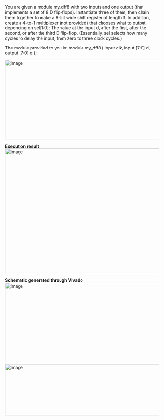 You are given a module my_dff8 with two inputs and one output (that implements a set of 8 D flip-flops). Instantiate three of them, then chain them together to make a 8-bit wide shift register of length 3. In addition, create a 4-to-1 multiplexer (not provided) that chooses what to output depending on sel[1:0]: The value at the input d, after the first, after the second, or after the third D flip-flop. (Essentially, sel selects how many cycles to delay the input, from zero to three clock cycles.)

The module provided to you is: module my_dff8 ( input clk, input [7:0] d, output [7:0] q );

<img width="852" height="259" alt="image" src="https://github.com/user-attachments/assets/7a946dd8-143c-469b-b0b5-344f2edf4963" />


**Execution result**
<img width="692" height="407" alt="image" src="https://github.com/user-attachments/assets/ea1452b9-8a31-4b82-8fb4-9a64ba2ae10f" />

**Schematic generated through Vivado**
<img width="741" height="265" alt="image" src="https://github.com/user-attachments/assets/93de7931-80fb-4a6a-9e07-dfc859ff22ae" />
<img width="740" height="167" alt="image" src="https://github.com/user-attachments/assets/8167772c-3e2f-4290-910e-56d3e3429510" />
